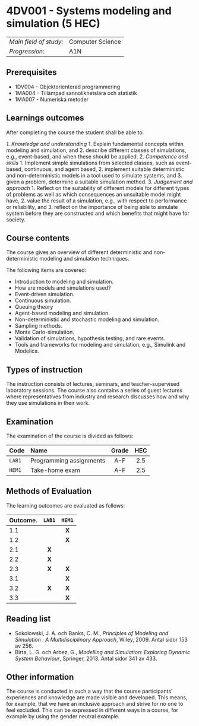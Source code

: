 # 4DV001 - Systems modeling and simulation (5 HEC)

|     |     |
| --- | --- | 
| *Main field of study*: | Computer Science | 
| *Progression*: | A1N | 

## Prerequisites

- 1DV004 - Objektorienterad programmering 
- 1MA004 - Tillämpad sannolikhetslära och statistik
- 1MA007 - Numeriska metoder

## Learnings outcomes

After completing the course the student shall be able to:

*1. Knowledge and understanding*
	1. Explain fundamental concepts within modeling and simulation, and
	2. describe different classes of simulations, e.g., event-based, and when these should be applied.
2. *Competence and skills*
	1. Implement simple simulations from selected classes, such as event-based, continuous, and agent based,
	2. implement suitable deterministic and non-deterministic models in a tool used to simulate systems, and
	3. given a problem, determine a suitable simulation method.
3. *Judgement and approach*
	1. Reflect on the suitability of different models for different types of problems as well as which consequences an unsuitable model might have,
	2. value the result of a simulation, e.g., with respect to performance or reliability, and
	3. reflect on the importance of being able to simulate system before they are constructed and which benefits that might have for society. 

## Course contents

The course gives an overview of different deterministic and non-deterministic modeling and simulation techniques.

The following items are covered:

- Introduction to modeling and simulation.
- How are models and simulations used?
- Event-driven simulation.
- Continuous simulation.
- Queuing theory
- Agent-based modeling and simulation.
- Non-deterministic and stochastic modeling and simulation.
- Sampling methods.
- Monte Carlo-simulation.
- Validation of simulations, hypothesis testing, and rare events.
- Tools and frameworks for modeling and simulation, e.g., Simulink and Modelica.

## Types of instruction

The instruction consists of lectures, seminars, and teacher-supervised laboratory sessions. The course also contains a series of guest lectures where representatives from industry and research discusses how and why they use simulations in their work.

## Examination

The examination of the course is divided as follows:

| Code | Name             | Grade | HEC | 
| :--- | :-------------------- | :---: | :---: |
|`LAB1`| Programming assignments | A-F   | 2.5   |
|`HEM1`| Take-home exam           | A-F   | 2.5   |

## Methods of Evaluation

The learning outcomes are evaluated as follows:

| Outcome.    |`LAB1` |`HEM1` |
| :--------- | :---: | :---: |
| 1.1        |       | **X** |
| 1.2        |       | **X** |
| 2.1        | **X** |       |
| 2.2        | **X** |       |
| 2.3        | **X** | **X** |
| 3.1        |       | **X** |
| 3.2        | **X** | **X** |
| 3.3        |       | **X** |

## Reading list

- Sokolowski, J. A. och Banks, C. M., *Principles of Modeling and Simulation : A Multidisciplinary Approach*, Wiley, 2009. Antal sidor 153 av 256. 
- Birta, L. G. och Arbez, G., *Modelling and Simulation: Exploring Dynamic System Behaviour*, Springer, 2013. Antal sidor 341 av 433. 

## Other information

The course is conducted in such a way that the course participants' experiences and knowledge are made visible and developed. This means, for example, that we have an inclusive approach and strive for no one to feel excluded. This can be expressed in different ways in a course, for example by using the gender neutral example.